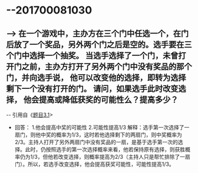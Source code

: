 # --201700081030
## --> 在一个游戏中，主办方在三个门中任选一个，在门后放了一个奖品，另外两个门之后是空的。选手要在三个门中选择一个抽奖。 当选手选择了一个门，未曾打开门之前，主办方打开了另外两个门中没有奖品的那个门，并向选手说， 他可以改变他的选择，即转为选择剩下一个没有打开的门。 请问，如果选手此时改变选择， 他会提高或降低获奖的可能性么？提高多少？
-- 引用自《[题目3.1](https://github.com/Microsoft/ai-edu/tree/master/E-Challenge/ShandongUniversity2019Spring)>
- 回答：
1.他会提高中奖的可能性 
2.可能性提高1/3
解释：选手第一次选择了一扇门，则他中奖的概率为1/3，这时若他选择剩下的两扇门，则中奖概率为2/3。主持人打开了另外两扇门中没有奖品的一扇，是基于选手第一次的选择。此时，仍按照选手的第一次选择概率来看，他若保持原有选择，则获胜概率仍为1/3，但他若改变选择，则概率提高为2/3（主持人只是帮忙排除了一扇门）。所以，若选手改变选择，他会提高获奖可能性，可能性提高1/3。
